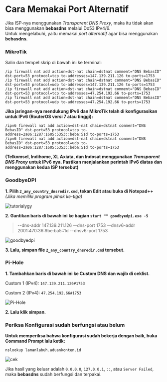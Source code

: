 # Cara Memakai Port Alternatif
Jika ISP-nya menggunakan *Transparent DNS Proxy*, maka itu tidak akan bisa menggunakan **bebasdns** melalui Do53 IPv4/6.<br>
Untuk mengelabuhi, yaitu memakai *port alternatif* agar bisa menggunakan **bebasdns**.

### MikroTik

Salin dan tempel skrip di bawah ini ke terminal:

``` 
/ip firewall nat add action=dst-nat chain=dstnat comment="DNS BebasID" dst-port=53 protocol=tcp to-addresses=147.139.211.126 to-ports=1753
/ip firewall nat add action=dst-nat chain=dstnat comment="DNS BebasID" dst-port=53 protocol=udp to-addresses=147.139.211.126 to-ports=1753
/ip firewall nat add action=dst-nat chain=dstnat comment="DNS BebasID" dst-port=53 protocol=tcp to-addresses=47.254.192.66 to-ports=1753
/ip firewall nat add action=dst-nat chain=dstnat comment="DNS BebasID" dst-port=53 protocol=udp to-addresses=47.254.192.66 to-ports=1753
```

<b>Jika jaringan-nya mendukung IPv6 dan MikroTik telah di konfigurasikan untuk IPv6 (RouterOS versi 7 atau tinggi):</b><br>
```
/ipv6 firewall nat add action=dst-nat chain=dstnat comment="DNS BebasID" dst-port=53 protocol=tcp to-address=2a06:1287:1605:5353::beba:51d to-ports=1753
/ipv6 firewall nat add action=dst-nat chain=dstnat comment="DNS BebasID" dst-port=53 protocol=udp to-address=2a06:1287:1605:5353::beba:51d to-ports=1753
```
<b>(Telkomsel, Indihome, XL Axiata, dan Indosat menggunakan <i>Transparent DNS Proxy</i> untuk IPv6 nya. Pastikan menjalankan perintah IPv6 diatas dan menggunakan kedua ISP tersebut)</b>

### GoodbyeDPI

**1. Pilih ``2_any_country_dnsredir.cmd``, tekan Edit atau buka di __Notepad++__** *(Jika memiliki program pihak ke-tiga)*

![tutorialygy](https://media.discordapp.net/attachments/1059052464919298049/1107666667732992130/image.png)

**2. Gantikan baris di bawah ini ke bagian ``start "" goodbyedpi.exe -5``**
>  --dns-addr 147.139.211.126 --dns-port 1753 --dnsv6-addr 2001:470:36:9be:ba5::1d --dnsv6-port 1753

![goodbyedpi](https://media.discordapp.net/attachments/1059052464919298049/1107664890761580574/image.png)

**3. Lalu, simpan file ``2_any_country_dnsredir.cmd`` tersebut.**

### Pi-Hole
**1. Tambahkan baris di bawah ini ke Custom DNS dan wajib di ceklist.**

Custom 1 (IPv4): ``147.139.211.126#1753``

Custom 2 (IPv4): ``47.254.192.66#1753``

![Pi-Hole](https://media.discordapp.net/attachments/1059052464919298049/1059052488428372030/image.png)

**2. Lalu klik simpan.**

### Periksa Konfigurasi sudah berfungsi atau belum

**Untuk memperiksa bahwa konfigurasi sudah bekerja dengan baik, buka Command Prompt lalu ketik:**
```
nslookup lamanlabuh.aduankonten.id
```
![cek](https://media.discordapp.net/attachments/1059052464919298049/1107658636001542154/image.png)

Jika hasil yang keluar adalah `0.0.0.0`, `127.0.0.1`, `::`, atau `Server Failed`, maka **bebasdns** sudah berfungsi dan terpakai.

